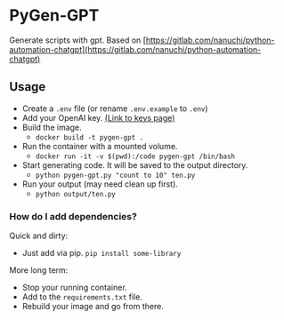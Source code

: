 # PyGen-GPT
Generate scripts with gpt. Based on [https://gitlab.com/nanuchi/python-automation-chatgpt](https://gitlab.com/nanuchi/python-automation-chatgpt)

## Usage

* Create a `.env` file (or rename `.env.example` to `.env`)
* Add your OpenAI key. [(Link to keys page)](https://platform.openai.com/account/api-keys)
* Build the image. 
  * `docker build -t pygen-gpt .` 
* Run the container with a mounted volume. 
  * `docker run -it -v $(pwd):/code pygen-gpt /bin/bash`
* Start generating code. It will be saved to the output directory. 
  * `python pygen-gpt.py "count to 10" ten.py`
* Run your output (may need clean up first). 
  * `python output/ten.py`

### How do I add dependencies?

Quick and dirty:

* Just add via pip. `pip install some-library`

More long term:

* Stop your running container.
* Add to the `requirements.txt` file.
* Rebuild your image and go from there.

